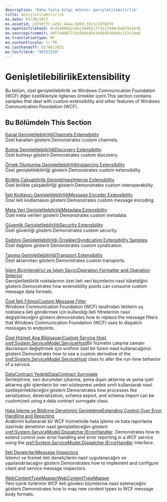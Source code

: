 ```yaml
---
description: 'Daha fazla bilgi edinin: genişletilebilirlik'
title: Genişletilebilirlik
ms.date: 03/30/2017
ms.assetid: cd7ddffc-a261-44aa-bd50-33c1c74f0df0
ms.openlocfilehash: 0c41d808e218ac344b51ff3217449cba073a1630
ms.sourcegitcommit: ddf7edb67715a5b9a45e3dd44536dabc153c1de0
ms.translationtype: MT
ms.contentlocale: tr-TR
ms.lasthandoff: 02/06/2021
ms.locfileid: "99752320"
---
```

# <a name="extensibility"></a><span data-ttu-id="1b0b5-103">Genişletilebilirlik</span><span class="sxs-lookup"><span data-stu-id="1b0b5-103">Extensibility</span></span>

<span data-ttu-id="1b0b5-104">Bu bölüm, özel genişletilebilirlik ve Windows Communication Foundation (WCF) diğer özellikleriyle ilgilenen örnekler içerir.</span><span class="sxs-lookup"><span data-stu-id="1b0b5-104">This section contains samples that deal with custom extensibility and other features of Windows Communication Foundation (WCF).</span></span>  
  
## <a name="in-this-section"></a><span data-ttu-id="1b0b5-105">Bu Bölümde</span><span class="sxs-lookup"><span data-stu-id="1b0b5-105">In This Section</span></span>  

 [<span data-ttu-id="1b0b5-106">Kanal Genişletilebilirliği</span><span class="sxs-lookup"><span data-stu-id="1b0b5-106">Channels Extensibility</span></span>](channels-extensibility.md)  
 <span data-ttu-id="1b0b5-107">Özel kanalları gösterir.</span><span class="sxs-lookup"><span data-stu-id="1b0b5-107">Demonstrates custom channels.</span></span>  
  
 <span data-ttu-id="1b0b5-108">[Bulma Genişletilebilirliği](/previous-versions/dotnet/netframework-4.0/dd807503(v%3dvs.100))</span><span class="sxs-lookup"><span data-stu-id="1b0b5-108">[Discovery Extensibility](/previous-versions/dotnet/netframework-4.0/dd807503(v%3dvs.100))</span></span>  
 <span data-ttu-id="1b0b5-109">Özel bulmayı gösterir.</span><span class="sxs-lookup"><span data-stu-id="1b0b5-109">Demonstrates custom discovery.</span></span>  
  
 [<span data-ttu-id="1b0b5-110">Örnek Oluşturma Genişletilebilirliği</span><span class="sxs-lookup"><span data-stu-id="1b0b5-110">Instancing Extensibility</span></span>](instancing-extensibility.md)  
 <span data-ttu-id="1b0b5-111">Özel genişletilebilirliği gösterir.</span><span class="sxs-lookup"><span data-stu-id="1b0b5-111">Demonstrates custom extensibility.</span></span>  
  
 [<span data-ttu-id="1b0b5-112">Birlikte Çalışabilirlik Genişletmesi</span><span class="sxs-lookup"><span data-stu-id="1b0b5-112">Interop Extensibility</span></span>](interop-extensibility.md)  
 <span data-ttu-id="1b0b5-113">Özel birlikte çalışabilirliği gösterir.</span><span class="sxs-lookup"><span data-stu-id="1b0b5-113">Demonstrates custom interoperability.</span></span>  
  
 [<span data-ttu-id="1b0b5-114">İleti Kodlayıcı Genişletilebilirliği</span><span class="sxs-lookup"><span data-stu-id="1b0b5-114">Message Encoder Extensibility</span></span>](message-encoder-extensibility.md)  
 <span data-ttu-id="1b0b5-115">Özel ileti kodlamasını gösterir.</span><span class="sxs-lookup"><span data-stu-id="1b0b5-115">Demonstrates custom message encoding.</span></span>  
  
 [<span data-ttu-id="1b0b5-116">Meta Veri Genişletilebilirliği</span><span class="sxs-lookup"><span data-stu-id="1b0b5-116">Metadata Extensibility</span></span>](metadata-extensibility.md)  
 <span data-ttu-id="1b0b5-117">Özel meta verileri gösterir.</span><span class="sxs-lookup"><span data-stu-id="1b0b5-117">Demonstrates custom metadata.</span></span>  
  
 [<span data-ttu-id="1b0b5-118">Güvenlik Genişletilebilirliği</span><span class="sxs-lookup"><span data-stu-id="1b0b5-118">Security Extensibility</span></span>](security-extensibility.md)  
 <span data-ttu-id="1b0b5-119">Özel güvenliği gösterir.</span><span class="sxs-lookup"><span data-stu-id="1b0b5-119">Demonstrates custom security.</span></span>  
  
 [<span data-ttu-id="1b0b5-120">Dağıtım Genişletilebilirliği Örnekleri</span><span class="sxs-lookup"><span data-stu-id="1b0b5-120">Syndication Extensibility Samples</span></span>](syndication-extensibility-samples.md)  
 <span data-ttu-id="1b0b5-121">Özel dağıtımı gösterir.</span><span class="sxs-lookup"><span data-stu-id="1b0b5-121">Demonstrates custom syndication.</span></span>  
  
 [<span data-ttu-id="1b0b5-122">Taşıma Genişletilebilirliği</span><span class="sxs-lookup"><span data-stu-id="1b0b5-122">Transport Extensibility</span></span>](transport-extensibility.md)  
 <span data-ttu-id="1b0b5-123">Özel aktarımları gösterir.</span><span class="sxs-lookup"><span data-stu-id="1b0b5-123">Demonstrates custom transports.</span></span>
  
 [<span data-ttu-id="1b0b5-124">İşlem Biçimlendirici ve İşlem Seçici</span><span class="sxs-lookup"><span data-stu-id="1b0b5-124">Operation Formatter and Operation Selector</span></span>](operation-formatter-and-operation-selector.md)  
 <span data-ttu-id="1b0b5-125">Genişletilebilirlik noktalarının özel ileti veri biçimlerini nasıl tüketdiğini gösterir.</span><span class="sxs-lookup"><span data-stu-id="1b0b5-125">Demonstrates how extensibility points can consume custom message data formats.</span></span>  
  
 [<span data-ttu-id="1b0b5-126">Özel İleti Filtresi</span><span class="sxs-lookup"><span data-stu-id="1b0b5-126">Custom Message Filter</span></span>](custom-message-filter.md)  
 <span data-ttu-id="1b0b5-127">Windows Communication Foundation (WCF) tarafından iletilerin uç noktalara ileti göndermek için kullandığı ileti filtrelerinin nasıl değiştirileceğini gösterir.</span><span class="sxs-lookup"><span data-stu-id="1b0b5-127">demonstrates how to replace the message filters that Windows Communication Foundation (WCF) uses to dispatch messages to endpoints.</span></span>  
  
 [<span data-ttu-id="1b0b5-128">Özel Hizmet Ana Bilgisayarı</span><span class="sxs-lookup"><span data-stu-id="1b0b5-128">Custom Service Host</span></span>](custom-service-host.md)  
 <span data-ttu-id="1b0b5-129"><xref:System.ServiceModel.ServiceHost>Bir hizmetin çalışma zamanı davranışını değiştirmek için sınıfının özel bir türevi nasıl kullanacağınızı gösterir.</span><span class="sxs-lookup"><span data-stu-id="1b0b5-129">Demonstrates how to use a custom derivative of the <xref:System.ServiceModel.ServiceHost> class to alter the run-time behavior of a service.</span></span>  
  
 [<span data-ttu-id="1b0b5-130">DataContract Yedeği</span><span class="sxs-lookup"><span data-stu-id="1b0b5-130">DataContract Surrogate</span></span>](datacontract-surrogate.md)  
 <span data-ttu-id="1b0b5-131">Serileştirme, seri durumdan çıkarma, şema dışarı aktarma ve şema içeri aktarma gibi işlemlerin bir veri sözleşmesi yedek sınıfı kullanılarak nasıl özelleştirilebileceğini gösterir.</span><span class="sxs-lookup"><span data-stu-id="1b0b5-131">Demonstrates how processes like serialization, deserialization, schema export, and schema import can be customized using a data contract surrogate class.</span></span>  
  
 [<span data-ttu-id="1b0b5-132">Hata İşleme ve Bildirme Denetimini Genişletme</span><span class="sxs-lookup"><span data-stu-id="1b0b5-132">Extending Control Over Error Handling and Reporting</span></span>](extending-control-over-error-handling-and-reporting.md)  
 <span data-ttu-id="1b0b5-133">Arabirimi kullanarak bir WCF hizmetinde hata işleme ve hata raporlama üzerinde denetimin nasıl genişletileceğini gösterir <xref:System.ServiceModel.Dispatcher.IErrorHandler> .</span><span class="sxs-lookup"><span data-stu-id="1b0b5-133">Demonstrates how to extend control over error handling and error reporting in a WCF service using the <xref:System.ServiceModel.Dispatcher.IErrorHandler> interface.</span></span>  
  
 [<span data-ttu-id="1b0b5-134">İleti Denetçileri</span><span class="sxs-lookup"><span data-stu-id="1b0b5-134">Message Inspectors</span></span>](message-inspectors.md)  
 <span data-ttu-id="1b0b5-135">İstemci ve hizmet ileti denetçilerini nasıl uygulanacağını ve yapılandırılacağını gösterir.</span><span class="sxs-lookup"><span data-stu-id="1b0b5-135">Demonstrates how to implement and configure client and service message inspectors.</span></span>  
  
 [<span data-ttu-id="1b0b5-136">WebContentTypeMapper</span><span class="sxs-lookup"><span data-stu-id="1b0b5-136">WebContentTypeMapper</span></span>](webcontenttypemapper-sample.md)  
 <span data-ttu-id="1b0b5-137">Yeni içerik türlerinin WCF ileti gövdesi biçimlerine nasıl eşleneceğini gösterir.</span><span class="sxs-lookup"><span data-stu-id="1b0b5-137">Demonstrates how to map new content types to WCF message body formats.</span></span>
